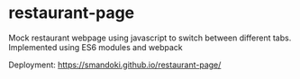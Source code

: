 # restaurant-page
Mock restaurant webpage using javascript to switch between different tabs. Implemented using ES6 modules and webpack

Deployment: https://smandoki.github.io/restaurant-page/

